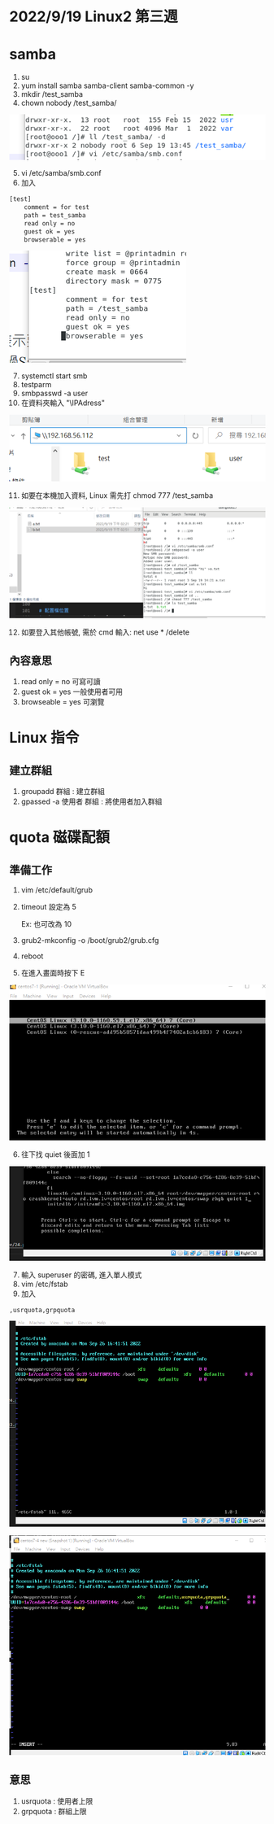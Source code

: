 # 2022/9/19 Linux2 第三週 

# samba
1. su
2. yum install samba samba-client samba-common -y
3. mkdir /test_samba
4. chown nobody /test_samba/

![](https://github.com/yucing/linux2/blob/main/picture/19.png)

5. vi /etc/samba/smb.conf
6. 加入
```
[test]
    comment = for test
    path = test_samba
    read only = no
    guest ok = yes
    browserable = yes
```

![](https://github.com/yucing/linux2/blob/main/picture/20.png)

7. systemctl start smb
8. testparm
9. smbpasswd -a user
10. 在資料夾輸入 "\\IPAdress"

![](https://github.com/yucing/linux2/blob/main/picture/21.png)

11. 如要在本機加入資料, Linux 需先打 chmod 777 /test_samba

![](https://github.com/yucing/linux2/blob/main/picture/22.png)

12. 如要登入其他帳號, 需於 cmd 輸入: net use * /delete

## 內容意思
1. read only = no
    可寫可讀
2. guest ok = yes
    一般使用者可用
3. browseable = yes
    可瀏覽

# Linux 指令
## 建立群組
1. groupadd 群組 : 建立群組
2. gpassed -a 使用者 群組 : 將使用者加入群組

# quota 磁碟配額
## 準備工作
1. vim /etc/default/grub
2. timeout 設定為 5 

    Ex: 也可改為 10

3. grub2-mkconfig -o /boot/grub2/grub.cfg
4. reboot
5. 在進入畫面時按下 E

![](https://github.com/yucing/linux2/blob/main/picture/24.png)

6. 往下找 quiet 後面加 1

![](https://github.com/yucing/linux2/blob/main/picture/23.png)

7. 輸入 superuser 的密碼, 進入單人模式
8. vim /etc/fstab
9. 加入
```
,usrquota,grpquota
```

![](https://github.com/yucing/linux2/blob/main/picture/25.png)

![](https://github.com/yucing/linux2/blob/main/picture/27.png)

## 意思
1. usrquota : 使用者上限
2. grpquota : 群組上限